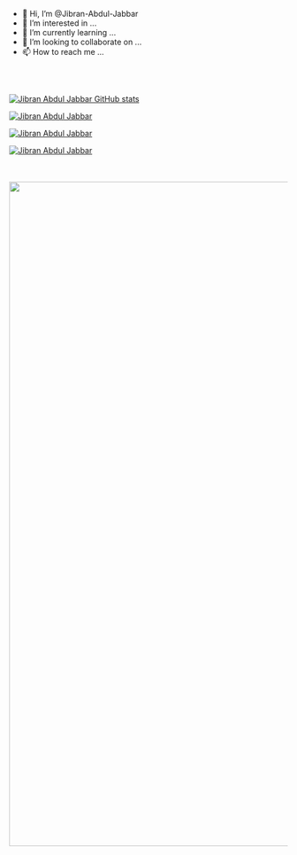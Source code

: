 - 👋 Hi, I’m @Jibran-Abdul-Jabbar
- 👀 I’m interested in ...
- 🌱 I’m currently learning ...
- 💞️ I’m looking to collaborate on ...
- 📫 How to reach me ...
 <br />
 <br />

[![Jibran Abdul Jabbar GitHub stats](https://github-readme-stats.vercel.app/api?username=jibranabduljabbar)](https://github.com/jibranabduljabbar/github-readme-stats)


[![Jibran Abdul Jabbar](https://github-readme-stats.vercel.app/api/pin/?username=jibranabduljabbar&repo=github-readme-stats)](https://github.com/jibranabduljabbar/github-readme-stats)



[![Jibran Abdul Jabbar](https://github-readme-stats.vercel.app/api/top-langs/?username=jibranabduljabbar&langs_count=8)](https://github.com/jibranabduljabbar/github-readme-stats)



[![Jibran Abdul Jabbar](https://github-readme-stats.vercel.app/api/wakatime?username=willianrod)](https://github.com/jibranabduljabbar/github-readme-stats)

<br>
<br>
<img src="https://res.cloudinary.com/practicaldev/image/fetch/s--dkFxTwJ2--/c_imagga_scale,f_auto,fl_progressive,h_420,q_auto,w_1000/https://dev-to-uploads.s3.amazonaws.com/i/ux6uf870i7esod0sx4sw.png" width="1200px" />
<br>
<br>
